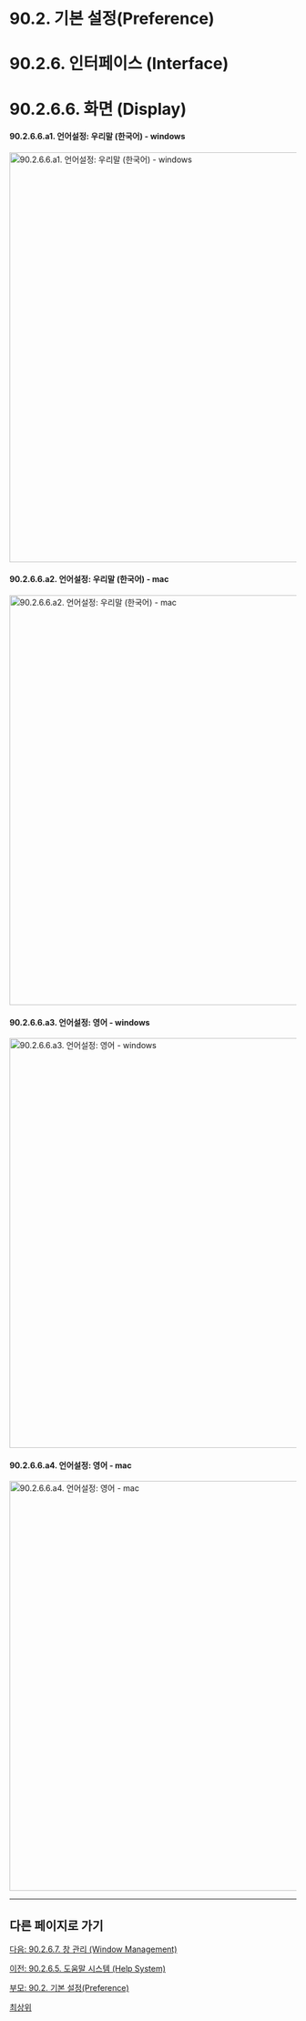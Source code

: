 # 90.2. 기본 설정(Preference)
# 90.2.6. 인터페이스 (Interface)
# 90.2.6.6. 화면 (Display)

#### 90.2.6.6.a1. 언어설정: 우리말 (한국어) - windows

<img width="720" alt="90.2.6.6.a1. 언어설정: 우리말 (한국어) - windows" environment="MacOS:Sonoma 14.2.1 GIMP 2.10.36" src="https://github.com/wonder13662/gimp/assets/15767104/f63a0831-b7f2-4cc6-9d37-1305b1937908">

#### 90.2.6.6.a2. 언어설정: 우리말 (한국어) - mac

<img width="720" alt="90.2.6.6.a2. 언어설정: 우리말 (한국어) - mac" environment="MacOS:Sonoma 14.2.1 GIMP 2.10.36" src="https://github.com/wonder13662/gimp/assets/15767104/78b1c17a-1d82-4a76-b416-0d8cc6dd04ed">

#### 90.2.6.6.a3. 언어설정: 영어 - windows

<img width="720" alt="90.2.6.6.a3. 언어설정: 영어 - windows" environment="MacOS:Sonoma 14.2.1 GIMP 2.10.36" src="https://github.com/wonder13662/gimp/assets/15767104/ada346d8-dd01-4203-96dd-6069dde93175">

#### 90.2.6.6.a4. 언어설정: 영어 - mac

<img width="720" alt="90.2.6.6.a4. 언어설정: 영어 - mac" environment="MacOS:Sonoma 14.2.1 GIMP 2.10.36" src="https://github.com/wonder13662/gimp/assets/15767104/f323f948-fe09-4368-9484-5517af5e0462">

***

## 다른 페이지로 가기

[다음: 90.2.6.7. 창 관리 (Window Management)](./90-02-06-interfacex-07-window-management.md)

[이전: 90.2.6.5. 도움말 시스템 (Help System)](./90-02-06-interfacex-05-help-system.md)

[부모: 90.2. 기본 설정(Preference)](./90-02-00-preference.md)

[최상위](./00-home.md)
